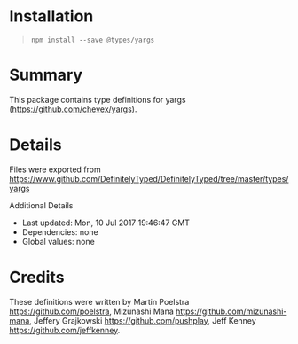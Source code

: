 # Installation
> `npm install --save @types/yargs`

# Summary
This package contains type definitions for yargs (https://github.com/chevex/yargs).

# Details
Files were exported from https://www.github.com/DefinitelyTyped/DefinitelyTyped/tree/master/types/yargs

Additional Details
 * Last updated: Mon, 10 Jul 2017 19:46:47 GMT
 * Dependencies: none
 * Global values: none

# Credits
These definitions were written by Martin Poelstra <https://github.com/poelstra>, Mizunashi Mana <https://github.com/mizunashi-mana>, Jeffery Grajkowski <https://github.com/pushplay>, Jeff Kenney <https://github.com/jeffkenney>.
